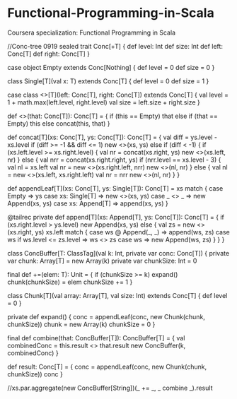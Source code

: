 # Functional-Programming-in-Scala
Coursera specialization: Functional Programming in Scala


//Conc-tree 0919
sealed trait Conc[+T] {
  def level: Int
  def size: Int
  def left: Conc[T]
  def right: Conc[T]
}

case object Empty extends Conc[Nothing] {
  def level = 0
  def size = 0
}

class Single[T](val x: T) extends Conc[T] {
  def level = 0
  def size = 1
}

case class <>[T](left: Conc[T], right: Conc[T]) extends Conc[T] {
  val level = 1 + math.max(left.level, right.level)
  val size = left.size + right.size
}

def <>(that: Conc[T]): Conc[T] = {
if (this == Empty) that
else if (that == Empty) this
else concat(this, that)
  }

def concat[T](xs: Conc[T], ys: Conc[T]): Conc[T] = {
    val diff = ys.level - xs.level
    if (diff >= -1 && diff <= 1) new <>(xs, ys)
    else if (diff < -1) {
        if (xs.left.level >= xs.right.level) {
            val nr = concat(xs.right, ys)
            new <>(xs.left, nr)
            } 
        else {
        val nrr = concat(xs.right.right, ys)
        if (nrr.level == xs.level - 3) {
            val nl = xs.left
            val nr = new <>(xs.right.left, nrr)
            new <>(nl, nr)
            } 
        else {
            val nl = new <>(xs.left, xs.right.left)
            val nr = nrr
            new <>(nl, nr)
        }
}


def appendLeaf[T](xs: Conc[T], ys: Single[T]): Conc[T] = xs match {
	case Empty => ys
	case xs: Single[T] => new <>(xs, ys)
	case _ <> _ => new Append(xs, ys)
	case xs: Append[T] => append(xs, ys)
}

@tailrec private def append[T](xs: Append[T], ys: Conc[T]): Conc[T] = {
	if (xs.right.level > ys.level) new Append(xs, ys)
	else {
		val zs = new <>(xs.right, ys)
		xs.left match {
			case ws @ Append(_, _) => append(ws, zs)
			case ws if ws.level <= zs.level => ws <> zs
			case ws => new Append(ws, zs)
		}
	}
}



class ConcBuffer[T: ClassTag](val k: Int, private var conc: Conc[T]) {
private var chunk: Array[T] = new Array(k)
private var chunkSize: Int = 0

final def +=(elem: T): Unit = {
if (chunkSize >= k) expand()
chunk(chunkSize) = elem
chunkSize += 1
}


class Chunk[T](val array: Array[T], val size: Int) extends Conc[T] {
def level = 0
}

private def expand() {
conc = appendLeaf(conc, new Chunk(chunk, chunkSize))
chunk = new Array(k)
chunkSize = 0
}

final def combine(that: ConcBuffer[T]): ConcBuffer[T] = {
val combinedConc = this.result <> that.result
new ConcBuffer(k, combinedConc)
}

def result: Conc[T] = {
conc = appendLeaf(conc, new Chunk(chunk, chunkSize))
conc
}

//xs.par.aggregate(new ConcBuffer[String])(_ += _, _ combine _).result
